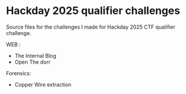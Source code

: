 # Hackday 2025 qualifier challenges
Source files for the challenges I made for Hackday 2025 CTF qualifier challenge.

WEB : 

- The Internal Blog
- Open The dorr

Forensics: 

- Copper Wire extraction 
